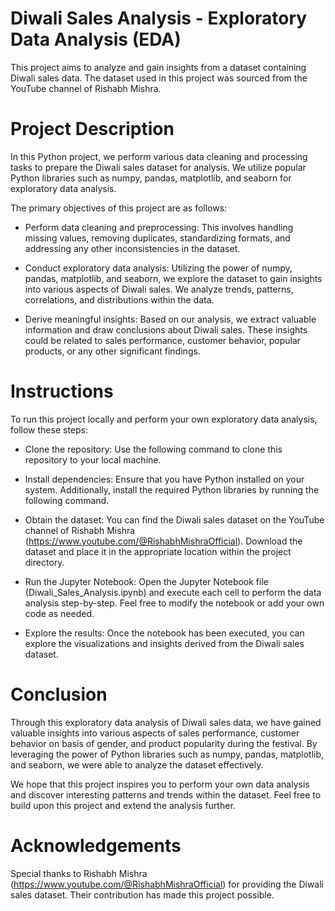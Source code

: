 # Diwali Sales Analysis - Exploratory Data Analysis (EDA)

This project aims to analyze and gain insights from a dataset containing Diwali sales data. The dataset used in this project was sourced from the YouTube channel of Rishabh Mishra.

# Project Description

In this Python project, we perform various data cleaning and processing tasks to prepare the Diwali sales dataset for analysis. We utilize popular Python libraries such as numpy, pandas, matplotlib, and seaborn for exploratory data analysis.

The primary objectives of this project are as follows:

* Perform data cleaning and preprocessing: This involves handling missing values, removing duplicates, standardizing formats, and addressing any other inconsistencies in the dataset.

* Conduct exploratory data analysis: Utilizing the power of numpy, pandas, matplotlib, and seaborn, we explore the dataset to gain insights into various aspects of Diwali sales. We analyze trends, patterns, correlations, and distributions within the data.

* Derive meaningful insights: Based on our analysis, we extract valuable information and draw conclusions about Diwali sales. These insights could be related to sales performance, customer behavior, popular products, or any other significant findings.

# Instructions

To run this project locally and perform your own exploratory data analysis, follow these steps:

* Clone the repository: Use the following command to clone this repository to your local machine.

* Install dependencies: Ensure that you have Python installed on your system. Additionally, install the required Python libraries by running the following command.

* Obtain the dataset: You can find the Diwali sales dataset on the YouTube channel of Rishabh Mishra (https://www.youtube.com/@RishabhMishraOfficial). Download the dataset and place it in the appropriate location within the project directory.

* Run the Jupyter Notebook: Open the Jupyter Notebook file (Diwali_Sales_Analysis.ipynb) and execute each cell to perform the data analysis step-by-step. Feel free to modify the notebook or add your own code as needed.

* Explore the results: Once the notebook has been executed, you can explore the visualizations and insights derived from the Diwali sales dataset.

# Conclusion

Through this exploratory data analysis of Diwali sales data, we have gained valuable insights into various aspects of sales performance, customer behavior on basis of gender, and product popularity during the festival. By leveraging the power of Python libraries such as numpy, pandas, matplotlib, and seaborn, we were able to analyze the dataset effectively.

We hope that this project inspires you to perform your own data analysis and discover interesting patterns and trends within the dataset. Feel free to build upon this project and extend the analysis further.

# Acknowledgements

Special thanks to Rishabh Mishra (https://www.youtube.com/@RishabhMishraOfficial) for providing the Diwali sales dataset. Their contribution has made this project possible.
